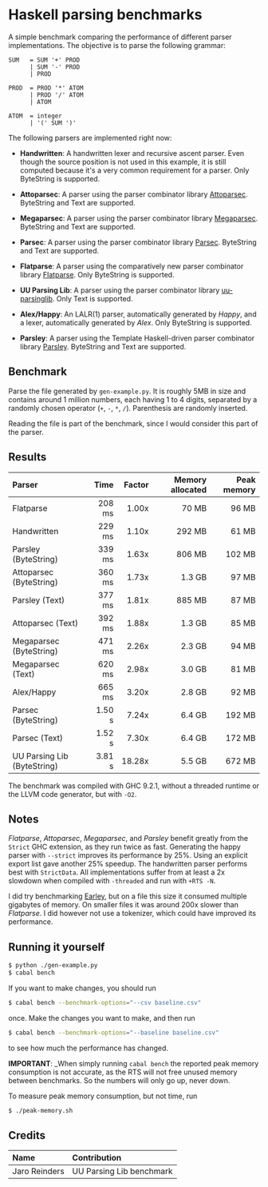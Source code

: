 # Haskell parsing benchmarks

A simple benchmark comparing the performance of different parser
implementations. The objective is to parse the following grammar:

```bnf
SUM   = SUM '+' PROD
      | SUM '-' PROD
      | PROD

PROD  = PROD '*' ATOM
      | PROD '/' ATOM
      | ATOM

ATOM  = integer
      | '(' SUM ')'
```

The following parsers are implemented right now:
- __Handwritten__: A handwritten lexer and recursive ascent parser. Even though
  the source position is not used in this example, it is still
  computed because it's a very common requirement for a parser. Only
  ByteString is supported.

- __Attoparsec__: A parser using the parser combinator library
  [Attoparsec](https://hackage.haskell.org/package/attoparsec). ByteString
  and Text are supported.

- __Megaparsec__: A parser using the parser combinator library
  [Megaparsec](https://hackage.haskell.org/package/megaparsec). ByteString
  and Text are supported.

- __Parsec__: A parser using the parser combinator library
  [Parsec](https://hackage.haskell.org/package/parsec). ByteString and
  Text are supported.

- __Flatparse__: A parser using the comparatively new parser
  combinator library
  [Flatparse](https://hackage.haskell.org/package/flatparse). Only
  ByteString is supported.

- __UU Parsing Lib__: A parser using the parser combinator library
  [uu-parsinglib](https://hackage.haskell.org/package/uu-parsinglib). Only
  Text is supported.

- __Alex/Happy__: An LALR(1) parser, automatically generated by
  _Happy_, and a lexer, automatically generated by _Alex_. Only
  ByteString is supported.

- __Parsley__: A parser using the Template Haskell-driven parser
  combinator library
  [Parsley](https://hackage.haskell.org/package/parsley). ByteString
  and Text are supported.

## Benchmark

Parse the file generated by `gen-example.py`. It is roughly 5MB in
size and contains around 1 million numbers, each having 1 to 4 digits,
separated by a randomly chosen operator (`+`, `-`, `*`,
`/`). Parenthesis are randomly inserted.

Reading the file is part of the benchmark, since I would consider this
part of the parser.

## Results

| Parser                      | Time      | Factor | Memory allocated | Peak memory |
|:--------------------------- | ---------:| ------:| ----------------:| -----------:|
| Flatparse                   | 208  ms   | 1.00x  | 70 MB            | 96 MB       |
| Handwritten                 | 229  ms   | 1.10x  | 292 MB           | 61 MB       |
| Parsley (ByteString)        | 339  ms   | 1.63x  | 806 MB           | 102 MB      |
| Attoparsec (ByteString)     | 360  ms   | 1.73x  | 1.3 GB           | 97 MB       |
| Parsley (Text)              | 377  ms   | 1.81x  | 885 MB           | 87 MB       |
| Attoparsec (Text)           | 392  ms   | 1.88x  | 1.3 GB           | 85 MB       |
| Megaparsec (ByteString)     | 471  ms   | 2.26x  | 2.3 GB           | 94 MB       |
| Megaparsec (Text)           | 620  ms   | 2.98x  | 3.0 GB           | 81 MB       |
| Alex/Happy                  | 665  ms   | 3.20x  | 2.8 GB           | 92 MB       |
| Parsec (ByteString)         | 1.50  s   | 7.24x  | 6.4 GB           | 192 MB      |
| Parsec (Text)               | 1.52  s   | 7.30x  | 6.4 GB           | 172 MB      |
| UU Parsing Lib (ByteString) | 3.81  s   | 18.28x | 5.5 GB           | 672 MB      |

The benchmark was compiled with GHC 9.2.1, without a threaded runtime
or the LLVM code generator, but with `-O2`.

## Notes

_Flatparse_, _Attoparsec_, _Megaparsec_, and _Parsley_ benefit greatly
from the `Strict` GHC extension, as they run twice as fast. Generating
the happy parser with `--strict` improves its performance by
25%. Using an explicit export list gave another 25% speedup. The
handwritten parser performs best with `StrictData`. All
implementations suffer from at least a 2x slowdown when compiled with
`-threaded` and run with `+RTS -N`.

I did try benchmarking
[Earley](https://hackage.haskell.org/package/Earley), but on a file
this size it consumed multiple gigabytes of memory. On smaller files
it was around 200x slower than _Flatparse_. I did however not use a
tokenizer, which could have improved its performance.

## Running it yourself

```sh
$ python ./gen-example.py
$ cabal bench
```

If you want to make changes, you should run

```sh
$ cabal bench --benchmark-options="--csv baseline.csv"
```

once. Make the changes you want to make, and then run

```sh
$ cabal bench --benchmark-options="--baseline baseline.csv"
```

to see how much the performance has changed.

__IMPORTANT__: _When simply running `cabal bench` the reported peak
memory consumption is not accurate, as the RTS will not free unused
memory between benchmarks. So the numbers will only go up, never
down.

To measure peak memory consumption, but not time, run

```sh
$ ./peak-memory.sh
```


## Credits

| Name            | Contribution                   |
|:--------------- |:------------------------------ |
| Jaro Reinders   | UU Parsing Lib benchmark       |
